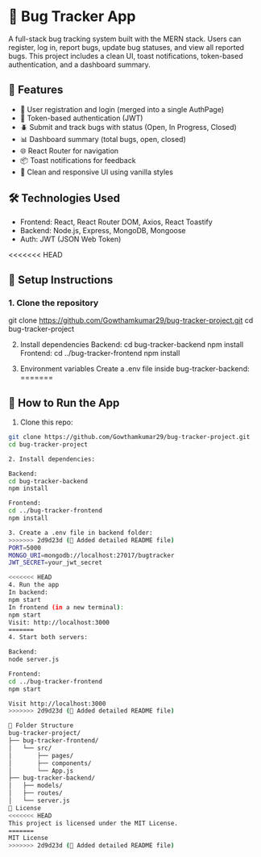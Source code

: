 # 🐞 Bug Tracker App

A full-stack bug tracking system built with the MERN stack. Users can register, log in, report bugs, update bug statuses, and view all reported bugs. This project includes a clean UI, toast notifications, token-based authentication, and a dashboard summary.

## 🚀 Features

- 👤 User registration and login (merged into a single AuthPage)
- 🔐 Token-based authentication (JWT)
- 🪲 Submit and track bugs with status (Open, In Progress, Closed)
- 📊 Dashboard summary (total bugs, open, closed)
- 🌐 React Router for navigation
- 📦 Toast notifications for feedback
- 💄 Clean and responsive UI using vanilla styles

## 🛠️ Technologies Used

- Frontend: React, React Router DOM, Axios, React Toastify
- Backend: Node.js, Express, MongoDB, Mongoose
- Auth: JWT (JSON Web Token)

<<<<<<< HEAD

## 🔧 Setup Instructions

### 1. Clone the repository


git clone https://github.com/Gowthamkumar29/bug-tracker-project.git
cd bug-tracker-project

2. Install dependencies
Backend:
cd bug-tracker-backend
npm install
Frontend:
cd ../bug-tracker-frontend
npm install

3. Environment variables
Create a .env file inside bug-tracker-backend:
=======
## 🔧 How to Run the App

1. Clone this repo:

```bash
git clone https://github.com/Gowthamkumar29/bug-tracker-project.git
cd bug-tracker-project

2. Install dependencies:

Backend:
cd bug-tracker-backend
npm install

Frontend:
cd ../bug-tracker-frontend
npm install

3. Create a .env file in backend folder:
>>>>>>> 2d9d23d (📄 Added detailed README file)
PORT=5000
MONGO_URI=mongodb://localhost:27017/bugtracker
JWT_SECRET=your_jwt_secret

<<<<<<< HEAD
4. Run the app
In backend:
npm start
In frontend (in a new terminal):
npm start
Visit: http://localhost:3000
=======
4. Start both servers:

Backend:
node server.js

Frontend:
cd ../bug-tracker-frontend
npm start

Visit http://localhost:3000
>>>>>>> 2d9d23d (📄 Added detailed README file)

📂 Folder Structure
bug-tracker-project/
├── bug-tracker-frontend/
│   └── src/
│       ├── pages/
│       ├── components/
│       └── App.js
├── bug-tracker-backend/
│   ├── models/
│   ├── routes/
│   └── server.js
📜 License
<<<<<<< HEAD
This project is licensed under the MIT License.
=======
MIT License
>>>>>>> 2d9d23d (📄 Added detailed README file)

